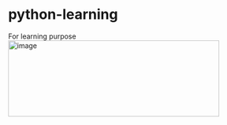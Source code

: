 # python-learning
For learning purpose
<img width="428" height="155" alt="image" src="https://github.com/user-attachments/assets/a4233b43-62b2-4758-95e5-cbf5e303d7ab" />

